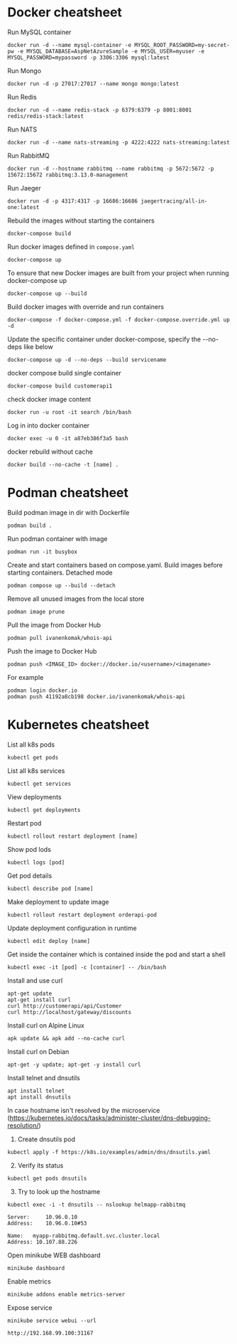 # Docker cheatsheet

Run MySQL container
```
docker run -d --name mysql-container -e MYSQL_ROOT_PASSWORD=my-secret-pw -e MYSQL_DATABASE=AspNetAzureSample -e MYSQL_USER=myuser -e MYSQL_PASSWORD=mypassword -p 3306:3306 mysql:latest
```

Run Mongo
```
docker run -d -p 27017:27017 --name mongo mongo:latest
````

Run Redis
```
docker run -d --name redis-stack -p 6379:6379 -p 8001:8001 redis/redis-stack:latest
```

Run NATS
```
docker run -d --name nats-streaming -p 4222:4222 nats-streaming:latest
```

Run RabbitMQ
```
docker run -d --hostname rabbitmq --name rabbitmq -p 5672:5672 -p 15672:15672 rabbitmq:3.13.0-management
```

Run Jaeger
```
docker run -d -p 4317:4317 -p 16686:16686 jaegertracing/all-in-one:latest
```

Rebuild the images without starting the containers
```
docker-compose build
```

Run docker images defined in `compose.yaml`
```
docker-compose up
```

To ensure that new Docker images are built from your project when running docker-compose up
```
docker-compose up --build
```

Build docker images with override and run containers
```
docker-compose -f docker-compose.yml -f docker-compose.override.yml up -d
```

Update the specific container under docker-compose, specify the --no-deps like below
```
docker-compose up -d --no-deps --build servicename
```

docker compose build single container
```
docker-compose build customerapi1
```

check docker image content
```
docker run -u root -it search /bin/bash
```

Log in into docker container
```
docker exec -u 0 -it a87eb386f3a5 bash
```

docker rebuild without cache
```
docker build --no-cache -t [name] .
```

# Podman cheatsheet

Build podman image in dir with Dockerfile
```
podman build .
```

Run podman container with image
```
podman run -it busybox
```

Create and start containers based on compose.yaml. Build images before starting containers. Detached mode
```
podman compose up --build --detach
```

Remove all unused images from the local store
```
podman image prune
```

Pull the image from Docker Hub
```
podman pull ivanenkomak/whois-api
```

Push the image to Docker Hub
```
podman push <IMAGE_ID> docker://docker.io/<username>/<imagename>
```
For example
```
podman login docker.io
podman push 41192a8cb198 docker.io/ivanenkomak/whois-api
```

# Kubernetes cheatsheet

List all k8s pods
```
kubectl get pods
```

List all k8s services
```
kubectl get services
```

View deployments
```
kubectl get deployments
```

Restart pod
```
kubectl rollout restart deployment [name]
```

Show pod lods
```
kubectl logs [pod]
```

Get pod details
```
kubectl describe pod [name]
```

Make deployment to update image
```
kubectl rollout restart deployment orderapi-pod
```

Update deployment configuration in runtime
```
kubectl edit deploy [name]
```

Get inside the container which is contained inside the pod and start a shell
```
kubectl exec -it [pod] -c [container] -- /bin/bash
```

Install and use curl
```
apt-get update
apt-get install curl
curl http://customerapi/api/Customer
curl http://localhost/gateway/discounts
```

Install curl on Alpine Linux
```
apk update && apk add --no-cache curl
```

Install curl on Debian
```
apt-get -y update; apt-get -y install curl
```

Install telnet and dnsutils
```
apt install telnet
apt install dnsutils
```

In case hostname isn't resolved by the microservice (https://kubernetes.io/docs/tasks/administer-cluster/dns-debugging-resolution/)
1. Create dnsutils pod
```
kubectl apply -f https://k8s.io/examples/admin/dns/dnsutils.yaml
```
2. Verify its status
```
kubectl get pods dnsutils
```
3. Try to look up the hostname
```
kubectl exec -i -t dnsutils -- nslookup helmapp-rabbitmq
```

```
Server:		10.96.0.10
Address:	10.96.0.10#53

Name:	myapp-rabbitmq.default.svc.cluster.local
Address: 10.107.88.226
```

Open minikube WEB dashboard
```
minikube dashboard
```

Enable metrics
```
minikube addons enable metrics-server
```

Expose service
```
minikube service webui --url
```

```
http://192.168.99.100:31167
```